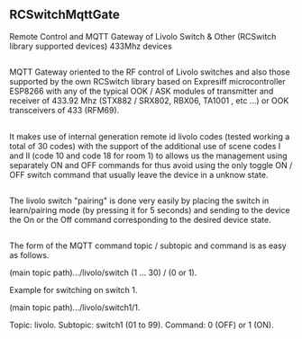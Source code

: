 ## RCSwitchMqttGate
Remote Control and MQTT Gateway of Livolo Switch & Other (RCSwitch library supported devices) 433Mhz devices
##
MQTT Gateway oriented to the RF control of Livolo switches and also those supported by the own RCSwitch library based on Expresiff microcontroller ESP8266 with any of the typical OOK / ASK modules of transmitter and receiver of 433.92 Mhz (STX882 / SRX802, RBX06, TA1001 , etc ...) or OOK transceivers of 433 (RFM69).
##
It makes use of internal generation remote id livolo codes (tested working a total of 30 codes) with the support of the additional use of scene codes I and II (code 10 and code 18 for room 1) to allows us the management using separately ON and OFF commands for thus avoid using the only toggle ON / OFF switch command that usually leave the device in a unknow state.
##
The livolo switch "pairing" is done very easily by placing the switch in learn/pairing mode (by pressing it for 5 seconds) and sending to the device the On or the Off command corresponding to the desired device state.
##
The form of the MQTT command topic / subtopic and command is as easy as follows.

(main topic path).../livolo/switch (1 ... 30) / (0 or 1).

Example for switching on switch 1.

(main topic path).../livolo/switch1/1.

Topic: livolo.
Subtopic: switch1 (01 to 99).
Command: 0 (OFF) or 1 (ON).


